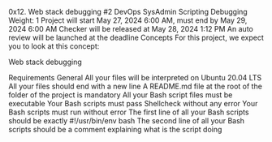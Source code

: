 0x12. Web stack debugging #2
DevOps
SysAdmin
Scripting
Debugging
 Weight: 1
 Project will start May 27, 2024 6:00 AM, must end by May 29, 2024 6:00 AM
 Checker will be released at May 28, 2024 1:12 PM
 An auto review will be launched at the deadline
Concepts
For this project, we expect you to look at this concept:

Web stack debugging


Requirements
General
All your files will be interpreted on Ubuntu 20.04 LTS
All your files should end with a new line
A README.md file at the root of the folder of the project is mandatory
All your Bash script files must be executable
Your Bash scripts must pass Shellcheck without any error
Your Bash scripts must run without error
The first line of all your Bash scripts should be exactly #!/usr/bin/env bash
The second line of all your Bash scripts should be a comment explaining what is the script doing
